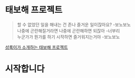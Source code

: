 # 태보해 프로젝트
> 할 수 없었던 일을 해내는 건 존나 즐거운 일이잖아요? -보노보노  
> 나중에 곤란해질거라면 나중에 곤란해하면 되잖아 -너부리  
> 누군가가 뭔가를 하기 시작하면 즐거워지는거야 -보노보노

[성록이가 소개하는 태보해 프로젝트](pdf/taebohaeProject.pdf)

# 시작합니다


